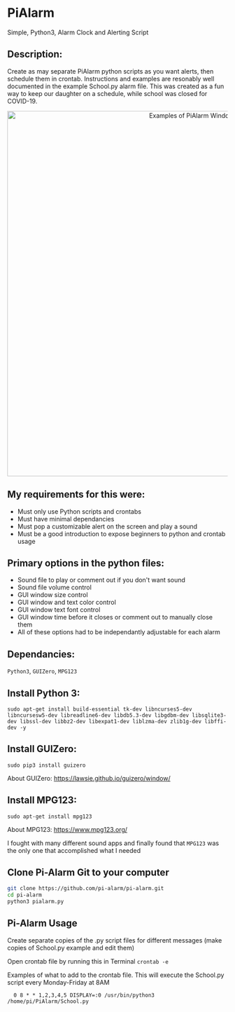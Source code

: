 # PiAlarm
 Simple, Python3, Alarm Clock and Alerting Script

## Description: 
   Create as may separate PiAlarm python scripts as you want alerts, then schedule them in crontab.
   Instructions and examples are resonably well documented in the example School.py alarm file.
   This was created as a fun way to keep our daughter on a schedule, while school was closed for COVID-19.
   
<p align="center">
<img width="834" height=auto src="./PiAlarm-example.jpg" alt="Examples of PiAlarm Windows">
</p>

##   My requirements for this were:
* Must only use Python scripts and crontabs
* Must have minimal dependancies
* Must pop a customizable alert on the screen and play a sound
* Must be a good introduction to expose beginners to python and crontab usage
   
##   Primary options in the python files:
*  Sound file to play or comment out if you don't want sound
*  Sound file volume control
*  GUI window size control
*  GUI window and text color control
*  GUI window text font control
*  GUI window time before it closes or comment out to manually close them
*  All of these options had to be independantly adjustable for each alarm

## Dependancies: 
`Python3`, `GUIZero`, `MPG123`

## Install Python 3:
`sudo apt-get install build-essential tk-dev libncurses5-dev libncursesw5-dev libreadline6-dev libdb5.3-dev libgdbm-dev libsqlite3-dev libssl-dev libbz2-dev libexpat1-dev liblzma-dev zlib1g-dev libffi-dev -y`

## Install GUIZero:
`sudo pip3 install guizero`

About GUIZero:    https://lawsie.github.io/guizero/window/

## Install MPG123:
`sudo apt-get install mpg123`

About MPG123:     https://www.mpg123.org/

   I fought with many different sound apps and finally found that `MPG123` was the only one that accomplished what I needed

## Clone Pi-Alarm Git to your computer
```sh
git clone https://github.com/pi-alarm/pi-alarm.git
cd pi-alarm
python3 pialarm.py
```
## Pi-Alarm Usage
Create separate copies of the .py script files for different messages (make copies of School.py example and edit them)

Open crontab file by running this in Terminal `crontab -e`

Examples of what to add to the crontab file. This will execute the School.py script every Monday-Friday at 8AM

`  0 8 * * 1,2,3,4,5 DISPLAY=:0 /usr/bin/python3 /home/pi/PiAlarm/School.py`
